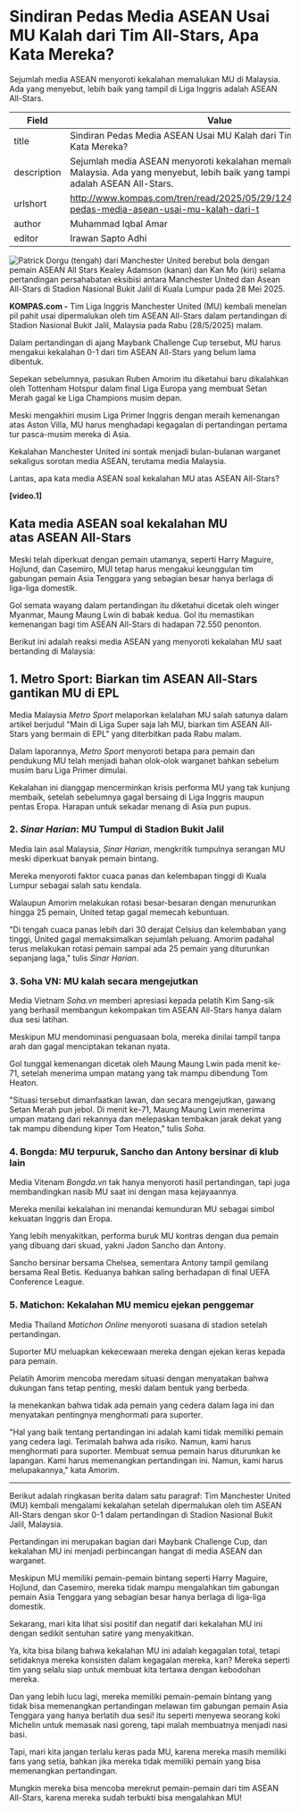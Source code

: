 # Sindiran Pedas Media ASEAN Usai MU Kalah dari Tim All-Stars, Apa Kata Mereka?

Sejumlah media ASEAN menyoroti kekalahan memalukan MU di Malaysia. Ada yang menyebut, lebih baik yang tampil di Liga Inggris adalah ASEAN All-Stars.

| Field       | Value                                                       |
|-------------|-------------------------------------------------------------|
| title       | Sindiran Pedas Media ASEAN Usai MU Kalah dari Tim All-Stars, Apa Kata Mereka? |
| description | Sejumlah media ASEAN menyoroti kekalahan memalukan MU di Malaysia. Ada yang menyebut, lebih baik yang tampil di Liga Inggris adalah ASEAN All-Stars. |
| urlshort    | http://www.kompas.com/tren/read/2025/05/29/124500665/sindiran-pedas-media-asean-usai-mu-kalah-dari-t |
| author      | Muhammad Iqbal Amar |
| editor      | Irawan Sapto Adhi |

![Patrick Dorgu (tengah) dari Manchester United berebut bola dengan pemain ASEAN All Stars Kealey Adamson (kanan) dan Kan Mo (kiri) selama pertandingan persahabatan eksibisi antara Manchester United dan Asean All-Stars di Stadion Nasional Bukit Jalil di Kuala Lumpur pada 28 Mei 2025.](https://asset.kompas.com/crops/EIYSo_pVqnF2P12CnbiYsPZuHys=/0x0:1024x683/750x500/data/photo/2025/05/28/6837244a17603.jpg)

**KOMPAS.com -** Tim Liga Inggris Manchester United (MU) kembali menelan pil pahit usai dipermalukan oleh tim ASEAN All-Stars dalam pertandingan di Stadion Nasional Bukit Jalil, Malaysia pada Rabu (28/5/2025) malam.

Dalam pertandingan di ajang Maybank Challenge Cup tersebut, MU harus mengakui kekalahan 0-1 dari tim ASEAN All-Stars yang belum lama dibentuk.

Sepekan sebelumnya, pasukan Ruben Amorim itu diketahui baru dikalahkan oleh Tottenham Hotspur dalam final Liga Europa yang membuat Setan Merah gagal ke Liga Champions musim depan.

Meski mengakhiri musim Liga Primer Inggris dengan meraih kemenangan atas Aston Villa, MU harus menghadapi kegagalan di pertandingan pertama tur pasca-musim mereka di Asia.

Kekalahan Manchester United ini sontak menjadi bulan-bulanan warganet sekaligus sorotan media ASEAN, terutama media Malaysia.

Lantas, apa kata media ASEAN soal kekalahan MU atas ASEAN All-Stars?

**\[video.1\]**

## Kata media ASEAN soal kekalahan MU atas ASEAN All-Stars

Meski telah diperkuat dengan pemain utamanya, seperti Harry Maguire, Hojlund, dan Casemiro, MUI tetap harus mengakui keunggulan tim gabungan pemain Asia Tenggara yang sebagian besar hanya berlaga di liga-liga domestik.

Gol semata wayang dalam pertandingan itu diketahui dicetak oleh winger Myanmar, Maung Maung Lwin di babak kedua. Gol itu memastikan kemenangan bagi tim ASEAN All-Stars di hadapan 72.550 penonton.

Berikut ini adalah reaksi media ASEAN yang menyoroti kekalahan MU saat bertanding di Malaysia:

## 1. Metro Sport: Biarkan tim ASEAN All-Stars gantikan MU di EPL

Media Malaysia *Metro Sport* melaporkan kelalahan MU salah satunya dalam artikel berjudul \"Main di Liga Super saja lah MU, biarkan tim ASEAN All-Stars yang bermain di EPL\" yang diterbitkan pada Rabu malam.

Dalam laporannya, *Metro Sport* menyoroti betapa para pemain dan pendukung MU telah menjadi bahan olok-olok warganet bahkan sebelum musim baru Liga Primer dimulai.

Kekalahan ini dianggap mencerminkan krisis performa MU yang tak kunjung membaik, setelah sebelumnya gagal bersaing di Liga Inggris maupun pentas Eropa. Harapan untuk sekadar menang di Asia pun pupus.

### 2. *Sinar Harian*: MU Tumpul di Stadion Bukit Jalil

Media lain asal Malaysia, *Sinar Harian*, mengkritik tumpulnya serangan MU meski diperkuat banyak pemain bintang.

Mereka menyoroti faktor cuaca panas dan kelembapan tinggi di Kuala Lumpur sebagai salah satu kendala.

Walaupun Amorim melakukan rotasi besar-besaran dengan menurunkan hingga 25 pemain, United tetap gagal memecah kebuntuan.

\"Di tengah cuaca panas lebih dari 30 derajat Celsius dan kelembaban yang tinggi, United gagal memaksimalkan sejumlah peluang. Amorim padahal terus melakukan rotasi pemain sampai ada 25 pemain yang diturunkan sepanjang laga,\" tulis *Sinar Harian*.

### 3. Soha VN: MU kalah secara mengejutkan

Media Vietnam *Soha.vn* memberi apresiasi kepada pelatih Kim Sang-sik yang berhasil membangun kekompakan tim ASEAN All-Stars hanya dalam dua sesi latihan.

Meskipun MU mendominasi penguasaan bola, mereka dinilai tampil tanpa arah dan gagal menciptakan tekanan nyata.

Gol tunggal kemenangan dicetak oleh Maung Maung Lwin pada menit ke-71, setelah menerima umpan matang yang tak mampu dibendung Tom Heaton. 

\"Situasi tersebut dimanfaatkan lawan, dan secara mengejutkan, gawang Setan Merah pun jebol. Di menit ke-71, Maung Maung Lwin menerima umpan matang dari rekannya dan melepaskan tembakan jarak dekat yang tak mampu dibendung kiper Tom Heaton,\" tulis *Soha*.

### 4. Bongda: MU terpuruk, Sancho dan Antony bersinar di klub lain

Media Vitenam *Bongda.vn* tak hanya menyoroti hasil pertandingan, tapi juga membandingkan nasib MU saat ini dengan masa kejayaannya.

Mereka menilai kekalahan ini menandai kemunduran MU sebagai simbol kekuatan Inggris dan Eropa.

Yang lebih menyakitkan, performa buruk MU kontras dengan dua pemain yang dibuang dari skuad, yakni Jadon Sancho dan Antony.

Sancho bersinar bersama Chelsea, sementara Antony tampil gemilang bersama Real Betis. Keduanya bahkan saling berhadapan di final UEFA Conference League.

### 5. Matichon: Kekalahan MU memicu ejekan penggemar 

Media Thailand *Matichon Online* menyoroti suasana di stadion setelah pertandingan.

Suporter MU meluapkan kekecewaan mereka dengan ejekan keras kepada para pemain.

Pelatih Amorim mencoba meredam situasi dengan menyatakan bahwa dukungan fans tetap penting, meski dalam bentuk yang berbeda.

Ia menekankan bahwa tidak ada pemain yang cedera dalam laga ini dan menyatakan pentingnya menghormati para suporter.

\"Hal yang baik tentang pertandingan ini adalah kami tidak memiliki pemain yang cedera lagi. Terimalah bahwa ada risiko. Namun, kami harus menghormati para suporter. Membuat semua pemain harus diturunkan ke lapangan. Kami harus memenangkan pertandingan ini. Namun, kami harus melupakannya,\" kata Amorim.

---
Berikut adalah ringkasan berita dalam satu paragraf: Tim Manchester United (MU) kembali mengalami kekalahan setelah dipermalukan oleh tim ASEAN All-Stars dengan skor 0-1 dalam pertandingan di Stadion Nasional Bukit Jalil, Malaysia.

 Pertandingan ini merupakan bagian dari Maybank Challenge Cup, dan kekalahan MU ini menjadi perbincangan hangat di media ASEAN dan warganet.

 Meskipun MU memiliki pemain-pemain bintang seperti Harry Maguire, Hojlund, dan Casemiro, mereka tidak mampu mengalahkan tim gabungan pemain Asia Tenggara yang sebagian besar hanya berlaga di liga-liga domestik.



Sekarang, mari kita lihat sisi positif dan negatif dari kekalahan MU ini dengan sedikit sentuhan satire yang menyakitkan.

 Ya, kita bisa bilang bahwa kekalahan MU ini adalah kegagalan total, tetapi setidaknya mereka konsisten dalam kegagalan mereka, kan? Mereka seperti tim yang selalu siap untuk membuat kita tertawa dengan kebodohan mereka.

 Dan yang lebih lucu lagi, mereka memiliki pemain-pemain bintang yang tidak bisa memenangkan pertandingan melawan tim gabungan pemain Asia Tenggara yang hanya berlatih dua sesi! itu seperti menyewa seorang koki Michelin untuk memasak nasi goreng, tapi malah membuatnya menjadi nasi basi.

 Tapi, mari kita jangan terlalu keras pada MU, karena mereka masih memiliki fans yang setia, bahkan jika mereka tidak memiliki pemain yang bisa memenangkan pertandingan.

 Mungkin mereka bisa mencoba merekrut pemain-pemain dari tim ASEAN All-Stars, karena mereka sudah terbukti bisa mengalahkan MU!
